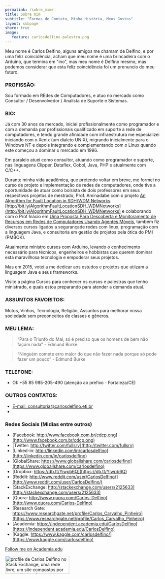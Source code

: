 ```yaml
---
permalink: /sobre_mim/
title: Sobre mim
subtitle: "Formas de Contato, Minha História, Meus Gostos"
layout: subpage
share: true
image:
   feature: carlosdelfino-palestra.png
---
```


Meu nome é Carlos Delfino, alguns amigos me chamam de Delfino, e por uma feliz coincidência, acham que meu nome é uma brincadeira com o Arduino, que termina em "ino", mas meu nome é Delfino mesmo, mas podemos considerar que esta feliz coincidência foi um prenuncio do meu futuro.

<!--more--> 

### PROFISSÃO:

Sou formado em REdes de Computadores, e atuo no mercado como Consultor / Desenvolvedor / Analista de Suporte e Sistemas.

### BIO:
Já com 30 anos de mercado, iniciei profissionalmente como programador e com a demanda por profissionais qualificado em suporte a rede de computadores, e tendo grande afinidade com infraestrutura me especializei iniciando com o Xenix (um dialeto UNIX), migrando inicialmente para o Windows NT e depois integrando e complementando com o Linux quando este começou a dominar o mercado em 1996.

Em paralelo atuei como consultor, atuando como programador e suporte, nas linguagens Clipper, Dataflex, Cobol, Java, PHP e atualmente com C/C++.

Durante minha vida acadêmica, que pretendo voltar em breve, me formei no curso de projeto e implementação de redes de computadores, onde tive a oportunidade de atuar como bolsista de dois professores em seus respectivos projetos de mestrado, Prof. Aminadabe com o projeto [An Algorithm for Fault Location in SDH/WDM Networks](http://citeseerx.ist.psu.edu/viewdoc/summary?doi=10.1.1.123.9439) [http://bit.ly/AlgorithmFaultLocationSDH_WDMNetworks](http://bit.ly/AlgorithmFaultLocationSDH_WDMNetworks) e colaborando com o Prof Inácio em [Uma Proposta Para Descoberta e Monitoramento de Recursos em Redes de Computadores Usando Agentes Móveis](http://www.uece.br/mpcomp/index.php/arquivos/doc_download/177-dissertacao-18), também fiz diversos cursos ligados a segurançade redes com linux, programação com a linguagem Java, e consultoria em gestão de projetos pela ótica do PMI (PMBOK).

Atualmente ministro cursos com Arduino, levando o conhecimento necessário para técnicos, engenheiros e hobbistas que querem dominar esta maravilhosa tecnologia e empoderar seus projetos.

Mas em 2015, votei a me dedicar aos estudos e projetos que utiizam a linguagem Java e seus frameworks.

Visite a página Cursos para conhecer os cursos e palestras que tenho ministrado, e quais estou preparando para atender a demanda atual.

### ASSUNTOS FAVORITOS:

Motos, Vinhos, Tecnologia, Religião, Assuntos para melhorar nossa sociedade sem preconceitos de classes e gêneros.

### MEU LEMA:

 > “Para o Triunfo do Mal, só é preciso que os homens de bem não façam nada” - Edmund Burke

 > “Ninguém comete erro maior do que não fazer nada porque só pode fazer um pouco” - Edmund Burke

### TELEFONE:

 * OI: +55 85 985-205-490 (atenção ao prefixo - Fortaleza/CE)

### OUTROS CONTATOS:
<script type="text/javascript" src="http://www.skypeassets.com/i/scom/js/skype-uri.js"></script>

 * <a href="mailto:consultoria@carlosdelfino.eti.br">E-mail: consultoria@carlosdelfino.eti.br</a>
 * <div id="SkypeButton_Call_fullservice.admin_1"></div>

<script type="text/javascript">
Skype.ui({
  "name": "dropdown",
  "element": "SkypeButton_Call_fullservice.admin_1",
  "participants": ["fullservice.admin"],
  "imageSize": 32
});
</script>


### Redes Sociais (Midias entre outros)

 * [Facebook: http://www.facebook.com.br/cdcp.ong](http://www.facebook.com.br/cdcp.ong)
 * [Twitter: http://twitter.com/fullsrv](http://twitter.com/fullsrv)
 * [Linked-in: http://linkedin.com/in/carlosdelfino](http://linkedin.com/in/carlosdelfino)
 * [GlobalShare: https://www.globallshare.com/carlosdelfino](https://www.globallshare.com/carlosdelfino)
 * [Dropbox: https://db.tt/Yiwpb6Q](https://db.tt/Yiwpb6Q)
 * [Reddit: http://www.reddit.com/user/CarlosDelfino/](http://www.reddit.com/user/CarlosDelfino/)
 * [StackExchange: http://stackexchange.com/users/2125633](http://stackexchange.com/users/2125633)
 * [Quora: http://www.quora.com/Carlos-Delfino](http://www.quora.com/Carlos-Delfino)
 * [Research Gate: https://www.researchgate.net/profile/Carlos_Carvalho_Pinheiro](https://www.researchgate.net/profile/Carlos_Carvalho_Pinheiro)
 * [Academia: https://independent.academia.edu/CarlosDelfino](https://independent.academia.edu/CarlosDelfino)
 * [Kaggle: https://www.kaggle.com/carlosdelfino/](https://www.kaggle.com/carlosdelfino)

<a id="academia-button" href="https://independent.academia.edu/CarlosDelfino">Follow me on Academia.edu</a><script src="//a.academia-assets.com/javascripts/social.js"></script>

<a href="http://stackexchange.com/users/2125633?theme=clean">
     <img src="http://stackexchange.com/users/flair/2125633.png?theme=clean" width="208" height="58" alt="profile de Carlos Delfino no Stack Exchange, uma rede livre, um site compostos por comunidades de perguntas e respostas (Q&amp;A)" title="profile for Carlos Delfino on Stack Exchange, a network of free, community-driven Q&amp;A sites">
</a>


